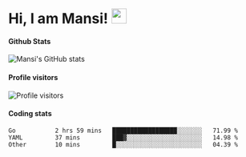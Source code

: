 # Hi, I am Mansi! <img src="https://user-images.githubusercontent.com/1303154/88677602-1635ba80-d120-11ea-84d8-d263ba5fc3c0.gif" width="30px">

#### Github Stats

![Mansi's GitHub stats](https://github-readme-stats.vercel.app/api?username=mansikulkarni96&theme=tokyonight&count_private=true&show_icons=true&hide=contribs)

#### Profile visitors

![Profile visitors](https://visitor-badge.glitch.me/badge?page_id=page.id&left_color=grey&right_color=blue)

#### Coding stats

<!--START_SECTION:waka-->

```text
Go           2 hrs 59 mins   ██████████████████░░░░░░░   71.99 %
YAML         37 mins         ███▓░░░░░░░░░░░░░░░░░░░░░   14.98 %
Other        10 mins         █░░░░░░░░░░░░░░░░░░░░░░░░   04.39 %
```

<!--END_SECTION:waka-->
